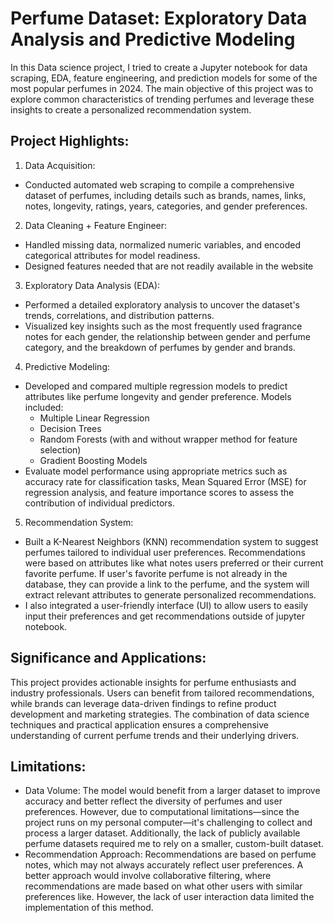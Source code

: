 # Perfume Dataset: Exploratory Data Analysis and Predictive Modeling
In this Data science project, I tried to create a Jupyter notebook for data scraping, EDA, feature engineering, and prediction models for some of the most popular perfumes in 2024. The main objective of this project was to explore common characteristics of trending perfumes and leverage these insights to create a personalized recommendation system. 

## Project Highlights:
1. Data Acquisition:
- Conducted automated web scraping to compile a comprehensive dataset of perfumes, including details such as brands, names, links, notes, longevity, ratings, years, categories, and gender preferences.
2. Data Cleaning + Feature Engineer:
- Handled missing data, normalized numeric variables, and encoded categorical attributes for model readiness.
- Designed features needed that are not readily available in the website
3. Exploratory Data Analysis (EDA):
- Performed a detailed exploratory analysis to uncover the dataset's trends, correlations, and distribution patterns.
- Visualized key insights such as the most frequently used fragrance notes for each gender, the relationship between gender and perfume category, and the breakdown of perfumes by gender and brands.
4. Predictive Modeling:
- Developed and compared multiple regression models to predict attributes like perfume longevity and gender preference. Models included:
  - Multiple Linear Regression
  - Decision Trees
  - Random Forests (with and without wrapper method for feature selection)
  - Gradient Boosting Models
- Evaluate model performance using appropriate metrics such as accuracy rate for classification tasks, Mean Squared Error (MSE) for regression analysis, and feature importance scores to assess the contribution of individual predictors.
5. Recommendation System:
- Built a K-Nearest Neighbors (KNN) recommendation system to suggest perfumes tailored to individual user preferences. Recommendations were based on attributes like what notes users preferred or their current favorite perfume. If user's favorite perfume is not already in the database, they can provide a link to the perfume, and the system will extract relevant attributes to generate personalized recommendations.
- I also integrated a user-friendly interface (UI) to allow users to easily input their preferences and get recommendations outside of jupyter notebook.

## Significance and Applications:
This project provides actionable insights for perfume enthusiasts and industry professionals. Users can benefit from tailored recommendations, while brands can leverage data-driven findings to refine product development and marketing strategies. The combination of data science techniques and practical application ensures a comprehensive understanding of current perfume trends and their underlying drivers.

## Limitations:
- Data Volume: The model would benefit from a larger dataset to improve accuracy and better reflect the diversity of perfumes and user preferences. However, due to computational limitations—since the project runs on my personal computer—it's challenging to collect and process a larger dataset. Additionally, the lack of publicly available perfume datasets required me to rely on a smaller, custom-built dataset.
- Recommendation Approach: Recommendations are based on perfume notes, which may not always accurately reflect user preferences. A better approach would involve collaborative filtering, where recommendations are made based on what other users with similar preferences like. However, the lack of user interaction data limited the implementation of this method.
